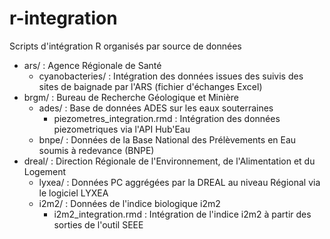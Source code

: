 # r-integration
Scripts d'intégration R organisés par source de données 

- ars/ : Agence Régionale de Santé
  - cyanobacteries/ : Intégration des données issues des suivis des sites de baignade par l'ARS (fichier d'échanges Excel)
- brgm/ : Bureau de Recherche Géologique et Minière
  - ades/ : Base de données ADES sur les eaux souterraines
    - piezometres_integration.rmd : Intégration des données piezometriques via l'API Hub'Eau
  - bnpe/ : Données de la Base National des Prélèvements en Eau soumis à redevance (BNPE)
- dreal/ : Direction Régionale de l'Environnement, de l'Alimentation et du Logement
  - lyxea/ : Données PC aggrégées par la DREAL au niveau Régional via le logiciel LYXEA
  - i2m2/ : Données de l'indice biologique i2m2 
    - i2m2_integration.rmd : Intégration de l'indice i2m2 à partir des sorties de l'outil SEEE
